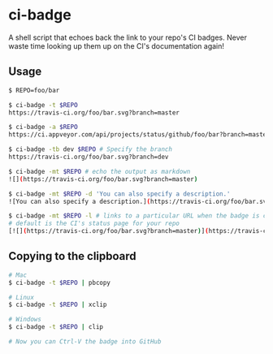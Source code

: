# ci-badge

A shell script that echoes back the link to your repo's CI badges. Never waste time looking up them up on the CI's documentation again!

## Usage

```bash
$ REPO=foo/bar

$ ci-badge -t $REPO
https://travis-ci.org/foo/bar.svg?branch=master

$ ci-badge -a $REPO
https://ci.appveyor.com/api/projects/status/github/foo/bar?branch=master&svg=true

$ ci-badge -tb dev $REPO # Specify the branch
https://travis-ci.org/foo/bar.svg?branch=dev

$ ci-badge -mt $REPO # echo the output as markdown
![](https://travis-ci.org/foo/bar.svg?branch=master)

$ ci-badge -mt $REPO -d 'You can also specify a description.'
![You can also specify a description.](https://travis-ci.org/foo/bar.svg?branch=master)

$ ci-badge -mt $REPO -l # links to a particular URL when the badge is clicked
# default is the CI's status page for your repo
[![](https://travis-ci.org/foo/bar.svg?branch=master)](https://travis-ci.org/foo/bar)
```

## Copying to the clipboard

```bash
# Mac
$ ci-badge -t $REPO | pbcopy

# Linux
$ ci-badge -t $REPO | xclip

# Windows
$ ci-badge -t $REPO | clip

# Now you can Ctrl-V the badge into GitHub
```
